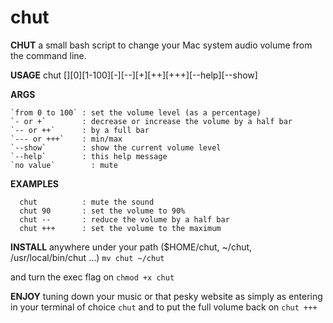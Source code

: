 # chut
**CHUT**  a small bash script to change your Mac system audio volume from the command line. 

**USAGE** chut [][0][1-100][-][--][+][++][+++][--help][--show]

**ARGS**
```
`from 0 to 100` : set the volume level (as a percentage)
`- or +`        : decrease or increase the volume by a half bar
`-- or ++`      : by a full bar
`--- or +++`    : min/max
`--show`        : show the current volume level
`--help`        : this help message
`no value` 		  : mute
```

**EXAMPLES**
```  
  chut          : mute the sound
  chut 90       : set the volume to 90%
  chut --       : reduce the volume by a half bar
  chut +++      : set the volume to the maximum
```

**INSTALL** anywhere under your path ($HOME/chut, ~/chut, /usr/local/bin/chut ...) 
```mv chut ~/chut```

and turn the exec flag on
```chmod +x chut```

**ENJOY** tuning down your music or that pesky website as simply as entering in your terminal of choice 
`chut`
and to put the full volume back on 
`chut +++`
